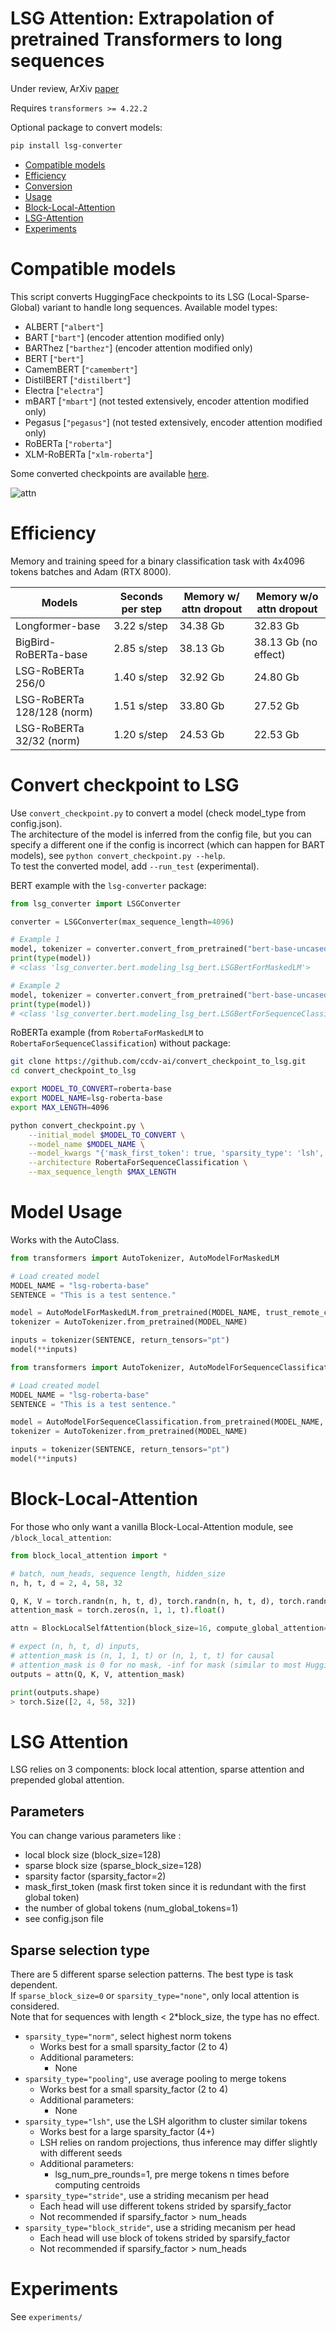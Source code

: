 # LSG Attention: Extrapolation of pretrained Transformers to long sequences

Under review, ArXiv [paper](https://arxiv.org/abs/2210.15497)

Requires `transformers >= 4.22.2`

Optional package to convert models:
```bash
pip install lsg-converter
```

* [Compatible models](#compatible-models)
* [Efficiency](#efficiency)
* [Conversion](#convert-checkpoint-to-lsg)
* [Usage](#model-usage)
* [Block-Local-Attention](#block-local-attention)
* [LSG-Attention](#lsg-attention)
* [Experiments](#experiments)

# Compatible models

This script converts HuggingFace checkpoints to its LSG (Local-Sparse-Global) variant to handle long sequences. Available model types:

* ALBERT [`"albert"`]
* BART [`"bart"`] (encoder attention modified only)
* BARThez [`"barthez"`] (encoder attention modified only)
* BERT [`"bert"`]
* CamemBERT [`"camembert"`]
* DistilBERT [`"distilbert"`]
* Electra [`"electra"`]
* mBART [`"mbart"`] (not tested extensively, encoder attention modified only)
* Pegasus [`"pegasus"`] (not tested extensively, encoder attention modified only)
* RoBERTa [`"roberta"`]
* XLM-RoBERTa [`"xlm-roberta"`]

Some converted checkpoints are available [here](https://huggingface.co/ccdv).

![attn](img/attn.png)

# Efficiency
Memory and training speed for a binary classification task with 4x4096 tokens batches and Adam (RTX 8000).

| Models                     | Seconds per step | Memory w/ attn dropout  | Memory w/o attn dropout |
|----------------------------|------------------|-------------------------|-------------------------|
| Longformer-base            | 3.22 s/step      | 34.38 Gb                | 32.83 Gb                |
| BigBird-RoBERTa-base       | 2.85 s/step      | 38.13 Gb                | 38.13 Gb (no effect)    |
| LSG-RoBERTa 256/0          | 1.40 s/step      | 32.92 Gb                | 24.80 Gb                |
| LSG-RoBERTa 128/128 (norm) | 1.51 s/step      | 33.80 Gb                | 27.52 Gb                |
| LSG-RoBERTa 32/32 (norm)   | 1.20 s/step      | 24.53 Gb                | 22.53 Gb                |



# Convert checkpoint to LSG 

Use `convert_checkpoint.py` to convert a model (check model_type from config.json). \
The architecture of the model is inferred from the config file, but you can specify a different one if the config is incorrect (which can happen for BART models), see  `python convert_checkpoint.py --help`. \
To test the converted model, add `--run_test` (experimental).


BERT example with the `lsg-converter` package:

```python
from lsg_converter import LSGConverter

converter = LSGConverter(max_sequence_length=4096)

# Example 1
model, tokenizer = converter.convert_from_pretrained("bert-base-uncased", num_global_tokens=7)
print(type(model))
# <class 'lsg_converter.bert.modeling_lsg_bert.LSGBertForMaskedLM'>

# Example 2
model, tokenizer = converter.convert_from_pretrained("bert-base-uncased", architecture="BertForSequenceClassification", use_auth_token=True)
print(type(model))
# <class 'lsg_converter.bert.modeling_lsg_bert.LSGBertForSequenceClassification'>
```

RoBERTa example (from `RobertaForMaskedLM` to `RobertaForSequenceClassification`) without package:
```bash
git clone https://github.com/ccdv-ai/convert_checkpoint_to_lsg.git
cd convert_checkpoint_to_lsg

export MODEL_TO_CONVERT=roberta-base
export MODEL_NAME=lsg-roberta-base
export MAX_LENGTH=4096

python convert_checkpoint.py \
    --initial_model $MODEL_TO_CONVERT \
    --model_name $MODEL_NAME \
    --model_kwargs "{'mask_first_token': true, 'sparsity_type': 'lsh', 'block_size': 32}" \
    --architecture RobertaForSequenceClassification \
    --max_sequence_length $MAX_LENGTH
```

# Model Usage

Works with the AutoClass.

```python
from transformers import AutoTokenizer, AutoModelForMaskedLM

# Load created model
MODEL_NAME = "lsg-roberta-base"
SENTENCE = "This is a test sentence."

model = AutoModelForMaskedLM.from_pretrained(MODEL_NAME, trust_remote_code=True)
tokenizer = AutoTokenizer.from_pretrained(MODEL_NAME)

inputs = tokenizer(SENTENCE, return_tensors="pt")
model(**inputs)
```

```python
from transformers import AutoTokenizer, AutoModelForSequenceClassification

# Load created model
MODEL_NAME = "lsg-roberta-base"
SENTENCE = "This is a test sentence."

model = AutoModelForSequenceClassification.from_pretrained(MODEL_NAME, trust_remote_code=True)
tokenizer = AutoTokenizer.from_pretrained(MODEL_NAME)

inputs = tokenizer(SENTENCE, return_tensors="pt")
model(**inputs)
```

# Block-Local-Attention

For those who only want a vanilla Block-Local-Attention module, see `/block_local_attention`:

```python
from block_local_attention import *

# batch, num_heads, sequence length, hidden_size
n, h, t, d = 2, 4, 58, 32  

Q, K, V = torch.randn(n, h, t, d), torch.randn(n, h, t, d), torch.randn(n, h, t, d)
attention_mask = torch.zeros(n, 1, 1, t).float()

attn = BlockLocalSelfAttention(block_size=16, compute_global_attention=True, is_causal=False, attention_dropout_prob=0.1)

# expect (n, h, t, d) inputs,
# attention_mask is (n, 1, 1, t) or (n, 1, t, t) for causal
# attention_mask is 0 for no mask, -inf for mask (similar to most HuggingFace models)
outputs = attn(Q, K, V, attention_mask)

print(outputs.shape)
> torch.Size([2, 4, 58, 32])
```

# LSG Attention

LSG relies on 3 components: block local attention, sparse attention and prepended global attention.

## Parameters
You can change various parameters like : 
* local block size (block_size=128)
* sparse block size (sparse_block_size=128)
* sparsity factor (sparsity_factor=2)
* mask_first_token (mask first token since it is redundant with the first global token)
* the number of global tokens (num_global_tokens=1)
* see config.json file

## Sparse selection type
There are 5 different sparse selection patterns. The best type is task dependent. \
If `sparse_block_size=0` or `sparsity_type="none"`, only local attention is considered. \
Note that for sequences with length < 2*block_size, the type has no effect.
* `sparsity_type="norm"`, select highest norm tokens
    * Works best for a small sparsity_factor (2 to 4)
    * Additional parameters:
        * None
* `sparsity_type="pooling"`, use average pooling to merge tokens
    * Works best for a small sparsity_factor (2 to 4)
    * Additional parameters:
        * None
* `sparsity_type="lsh"`, use the LSH algorithm to cluster similar tokens
    * Works best for a large sparsity_factor (4+)
    * LSH relies on random projections, thus inference may differ slightly with different seeds
    * Additional parameters:
        * lsg_num_pre_rounds=1, pre merge tokens n times before computing centroids
* `sparsity_type="stride"`, use a striding mecanism per head
    * Each head will use different tokens strided by sparsify_factor
    * Not recommended if sparsify_factor > num_heads
* `sparsity_type="block_stride"`, use a striding mecanism per head
    * Each head will use block of tokens strided by sparsify_factor
    * Not recommended if sparsify_factor > num_heads

# Experiments

See `experiments/`